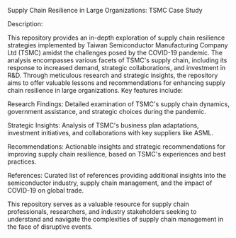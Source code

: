 Supply Chain Resilience in Large Organizations: TSMC Case Study

Description:

This repository provides an in-depth exploration of supply chain resilience strategies implemented by Taiwan Semiconductor Manufacturing Company Ltd (TSMC) amidst the challenges posed by the COVID-19 pandemic. The analysis encompasses various facets of TSMC's supply chain, including its response to increased demand, strategic collaborations, and investment in R&D. Through meticulous research and strategic insights, the repository aims to offer valuable lessons and recommendations for enhancing supply chain resilience in large organizations. Key features include:

Research Findings: 
Detailed examination of TSMC's supply chain dynamics, government assistance, and strategic choices during the pandemic.

Strategic Insights: 
Analysis of TSMC's business plan adaptations, investment initiatives, and collaborations with key suppliers like ASML.

Recommendations: 
Actionable insights and strategic recommendations for improving supply chain resilience, based on TSMC's experiences and best practices.

References:
Curated list of references providing additional insights into the semiconductor industry, supply chain management, and the impact of COVID-19 on global trade.

This repository serves as a valuable resource for supply chain professionals, researchers, and industry stakeholders seeking to understand and navigate the complexities of supply chain management in the face of disruptive events.




